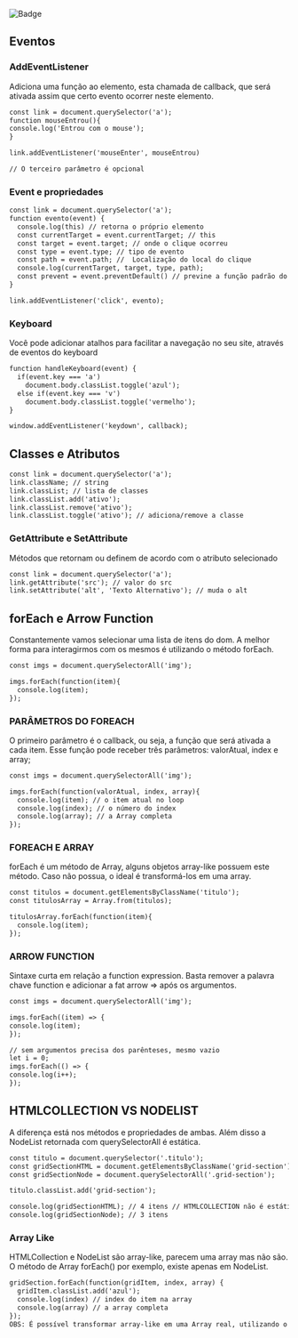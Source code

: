 ![Badge](https://img.shields.io/badge/Autor-AndrewSoares-%237159c1?style=for-the-badge&logo=ghost)
## Eventos
### AddEventListener
<p> Adiciona uma função ao elemento, esta chamada de callback, que será ativada assim que certo evento ocorrer neste elemento. </p>

```diff
const link = document.querySelector('a');
function mouseEntrou(){
console.log('Entrou com o mouse');
}

link.addEventListener('mouseEnter', mouseEntrou)

// O terceiro parâmetro é opcional
```
### Event e propriedades

```diff
const link = document.querySelector('a');
function evento(event) {
  console.log(this) // retorna o próprio elemento
  const currentTarget = event.currentTarget; // this
  const target = event.target; // onde o clique ocorreu
  const type = event.type; // tipo de evento
  const path = event.path; //  Localização do local do clique
  console.log(currentTarget, target, type, path);
  const prevent = event.preventDefault() // previne a função padrão do evento no browser. No caso, de link interno n deixa ele ser ativado.
}

link.addEventListener('click', evento);
```
### Keyboard
<p>Você pode adicionar atalhos para facilitar a navegação no seu site, através de eventos do keyboard </p>

```diff
function handleKeyboard(event) {
  if(event.key === 'a')
    document.body.classList.toggle('azul');
  else if(event.key === 'v')
    document.body.classList.toggle('vermelho');
}

window.addEventListener('keydown', callback);
```
## Classes e Atributos

```diff
const link = document.querySelector('a');
link.className; // string
link.classList; // lista de classes
link.classList.add('ativo');
link.classList.remove('ativo');
link.classList.toggle('ativo'); // adiciona/remove a classe
```
### GetAttribute e SetAttribute
<p> Métodos que retornam ou definem de acordo com o atributo selecionado </p>

```diff
const link = document.querySelector('a');
link.getAttribute('src'); // valor do src
link.setAttribute('alt', 'Texto Alternativo'); // muda o alt

```

## forEach e Arrow Function

<p>Constantemente vamos selecionar uma lista de itens do dom. A melhor forma para interagirmos com os mesmos é utilizando o método forEach. </p>

```diff
const imgs = document.querySelectorAll('img');

imgs.forEach(function(item){
  console.log(item);
});
```

### PARÂMETROS DO FOREACH

<p> O primeiro parâmetro é o callback, ou seja, a função que será ativada a cada item. Esse função pode receber três parâmetros: valorAtual, index e array;</p>

```diff
const imgs = document.querySelectorAll('img');

imgs.forEach(function(valorAtual, index, array){
  console.log(item); // o item atual no loop
  console.log(index); // o número do index
  console.log(array); // a Array completa
});
```

### FOREACH E ARRAY

<p> forEach é um método de Array, alguns objetos array-like possuem este método. Caso não possua, o ideal é transformá-los em uma array.</p>

```diff
const titulos = document.getElementsByClassName('titulo');
const titulosArray = Array.from(titulos);

titulosArray.forEach(function(item){
  console.log(item);
});
```

### ARROW FUNCTION

<p>Sintaxe curta em relação a function expression. Basta remover a palavra chave function e adicionar a fat arrow => após os argumentos. </p>

```diff
const imgs = document.querySelectorAll('img');

imgs.forEach((item) => {
console.log(item);
});

// sem argumentos precisa dos parênteses, mesmo vazio
let i = 0;
imgs.forEach(() => {
console.log(i++);
});
```

## HTMLCOLLECTION VS NODELIST

<p>A diferença está nos métodos e propriedades de ambas. Além disso a NodeList retornada com querySelectorAll é estática. </p>

```diff
const titulo = document.querySelector('.titulo');
const gridSectionHTML = document.getElementsByClassName('grid-section');
const gridSectionNode = document.querySelectorAll('.grid-section');

titulo.classList.add('grid-section');

console.log(gridSectionHTML); // 4 itens // HTMLCOLLECTION não é estática como a nodelist
console.log(gridSectionNode); // 3 itens
```

### Array Like

<p>HTMLCollection e NodeList são array-like, parecem uma array mas não são. O método de Array forEach() por exemplo, existe apenas em NodeList.</p>

```diff
gridSection.forEach(function(gridItem, index, array) {
  gridItem.classList.add('azul');
  console.log(index) // index do item na array
  console.log(array) // a array completa
});
OBS: É possível transformar array-like em uma Array real, utilizando o método Array.from(gridSection)
```
